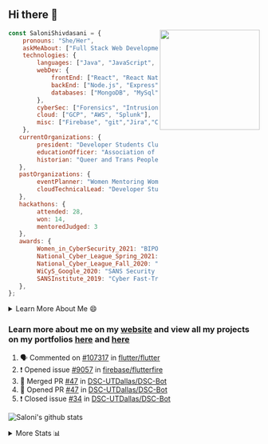 ## Hi there 👋

<img align='right' src="https://storage.googleapis.com/saloni-shivdasani-resume/Saloni.png" width="200">

```javascript
const SaloniShivdasani = {
    pronouns: "She/Her",
    askMeAbout: ["Full Stack Web Development", "Cloud Computing", "Cyber Security"],
    technologies: {
        languages: ["Java", "JavaScript", "SQL", "Python", "C++", "BASH", "R"],
        webDev: {
            frontEnd: ["React", "React Native", "Electron"],
            backEnd: ["Node.js", "Express", "Flask"],
            databases: ["MongoDB", "MySql"],
        },
        cyberSec: ["Forensics", "Intrusion Detection", "Security Operations", "Network and Application Penetration Testing"],
        cloud: ["GCP", "AWS", "Splunk"],
        misc: ["Firebase", "git","Jira","Confluence"]
    },
   currentOrganizations: {
        president: "Developer Students Club, UTD",
        educationOfficer: "Association of Computer Machinery, UTD",
        historian: "Queer and Trans People of Color, UTD",
   },
   pastOrganizations: {
        eventPlanner: "Women Mentoring Women in Engineering, UTD",
        cloudTechnicalLead: "Developer Students Club, UTD",
   },
   hackathons: {
        attended: 28,
        won: 14,
        mentoredJudged: 3
   },
   awards: {
        Women_in_CyberSecurity_2021: "BIPOC Fellowship Award",
        National_Cyber_League_Spring_2021: "Gold Bracket Competitor - Top 15% nationally",
        National_Cyber_League_Fall_2020: "Gold Bracket Competitor - Top 15% nationally",
        WiCyS_Google_2020: "SANS Security Training Scholarship",
        SANSInstitute_2019: "Cyber Fast-Track Game Quarter-Finalist",
   },
};
```

<!--START_SECTION:table-->
<details>

<summary>Learn More About Me 😄 </summary>

I am a senior at The University of Texas at Dallas, and I am currently majoring in Software Engineering with a concentration in Information Assurance. I am interested and have experience in full stack development, cloud computing, and cybersecurity. I hope to find opportunities where I can gain exposure to algorithm and project design. My ultimate aim is to develop futuristic products for users because I am inspired by the impact of computing on society.

I have experience in full stack web development through my participation and awards in hackathons where I have learnt and used React, Node.js, Express, MongoDB, Flask, NLTK, and React Native along with GIT, GCP, and Firebase. Last semester, I was also responsible for backend development for a project at a local NGO where I created a REST API using Node.js, Express, MongoDB and SQL and hosted it on servers using GCP. 

From my coursework and local competitions, I have skills in algorithms and data structures in Java, database management using SQL and machine learning using Python and R. I have also been a quarter-finalist in a national cybersecurity completion hosted by the SANS institute.

I am also actively involved in campus organization where I am the cloud technical lead for Developer Student Club, Mentor and Education Officer for Association of Computing Machinery, event planner for Women Mentoring Women in Engineering and IT Committee member for IEEE.

</details>

<!--END_SECTION:table-->

### Learn more about me on my [website](https://www.saloni-shivdasani.codes) and view all my projects on my portfolios [here](https://www.saloni-shivdasani.codes/projects) and  [here](http://devpost.com/SaloniS)

<!--START_SECTION:activity-->
1. 🗣 Commented on [#107317](https://github.com/flutter/flutter/issues/107317) in [flutter/flutter](https://github.com/flutter/flutter)
2. ❗️ Opened issue [#9057](https://github.com/firebase/flutterfire/issues/9057) in [firebase/flutterfire](https://github.com/firebase/flutterfire)
3. 🎉 Merged PR [#47](https://github.com/DSC-UTDallas/DSC-Bot/pull/47) in [DSC-UTDallas/DSC-Bot](https://github.com/DSC-UTDallas/DSC-Bot)
4. 💪 Opened PR [#47](https://github.com/DSC-UTDallas/DSC-Bot/pull/47) in [DSC-UTDallas/DSC-Bot](https://github.com/DSC-UTDallas/DSC-Bot)
5. ❗️ Closed issue [#34](https://github.com/DSC-UTDallas/DSC-Bot/issues/34) in [DSC-UTDallas/DSC-Bot](https://github.com/DSC-UTDallas/DSC-Bot)
<!--END_SECTION:activity-->

![Saloni's github stats](https://github-readme-stats.vercel.app/api?username=SaloniSS)

<!--START_SECTION:table-->
<details>

<summary>More Stats 📊 </summary>

<!--START_SECTION:waka-->
![Code Time](http://img.shields.io/badge/Code%20Time-1%2C230%20hrs%2015%20mins-blue)

![Lines of code](https://img.shields.io/badge/From%20Hello%20World%20I%27ve%20Written--1%20Million%20lines%20of%20code-blue)

**🐱 My GitHub Data** 

> 🏆 0 Contributions in the Year 2023
 > 
> 📦 589.4 kB Used in GitHub's Storage 
 > 
> 💼 Opted to Hire
 > 
> 📜 29 Public Repositories 
 > 
> 🔑 26 Private Repositories  
 > 
**I'm a Night 🦉** 

```text
🌞 Morning    69 commits     ████░░░░░░░░░░░░░░░░░░░░░   17.65% 
🌆 Daytime    112 commits    ███████░░░░░░░░░░░░░░░░░░   28.64% 
🌃 Evening    143 commits    █████████░░░░░░░░░░░░░░░░   36.57% 
🌙 Night      67 commits     ████░░░░░░░░░░░░░░░░░░░░░   17.14%

```
📅 **I'm Most Productive on Sunday** 

```text
Monday       97 commits     ██████░░░░░░░░░░░░░░░░░░░   24.81% 
Tuesday      79 commits     █████░░░░░░░░░░░░░░░░░░░░   20.2% 
Wednesday    28 commits     █░░░░░░░░░░░░░░░░░░░░░░░░   7.16% 
Thursday     16 commits     █░░░░░░░░░░░░░░░░░░░░░░░░   4.09% 
Friday       13 commits     ░░░░░░░░░░░░░░░░░░░░░░░░░   3.32% 
Saturday     58 commits     ███░░░░░░░░░░░░░░░░░░░░░░   14.83% 
Sunday       100 commits    ██████░░░░░░░░░░░░░░░░░░░   25.58%

```


📊 **This Week I Spent My Time On** 

```text
⌚︎ Time Zone: America/Chicago

💬 Programming Languages: 
Other                    2 hrs 2 mins        ████████████████░░░░░░░░░   66.75% 
JavaScript               43 mins             ██████░░░░░░░░░░░░░░░░░░░   23.65% 
JSON                     9 mins              █░░░░░░░░░░░░░░░░░░░░░░░░   5.01% 
Bash                     8 mins              █░░░░░░░░░░░░░░░░░░░░░░░░   4.54% 
YAML                     0 secs              ░░░░░░░░░░░░░░░░░░░░░░░░░   0.05%

```

**I Mostly Code in JavaScript** 

```text
JavaScript               26 repos            ███████████░░░░░░░░░░░░░░   44.07% 
Java                     11 repos            ████░░░░░░░░░░░░░░░░░░░░░   18.64% 
Python                   8 repos             ███░░░░░░░░░░░░░░░░░░░░░░   13.56% 
CSS                      3 repos             █░░░░░░░░░░░░░░░░░░░░░░░░   5.08% 
TypeScript               3 repos             █░░░░░░░░░░░░░░░░░░░░░░░░   5.08%

```



 Last Updated on 09/01/2023 03:28:17 UTC
<!--END_SECTION:waka-->

<!--END_SECTION:table-->

<!--
**SaloniSS/SaloniSS** is a ✨ _special_ ✨ repository because its `README.md` (this file) appears on your GitHub profile.

Here are some ideas to get you started:

- 🔭 I’m currently working on ...
- 🌱 I’m currently learning ...
- 👯 I’m looking to collaborate on ...
- 🤔 I’m looking for help with ...
- 💬 Ask me about ...
- 📫 How to reach me: ...
- 😄 Pronouns: ...
- ⚡ Fun fact: ...
-->

